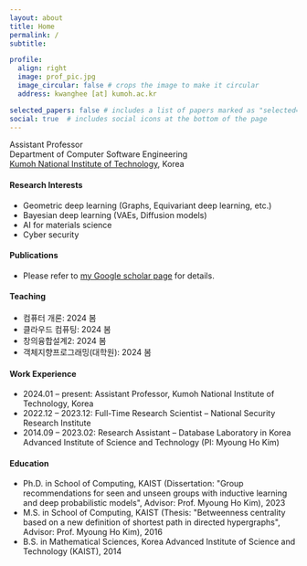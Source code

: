 ```yaml
---
layout: about
title: Home
permalink: /
subtitle: 

profile:
  align: right
  image: prof_pic.jpg
  image_circular: false # crops the image to make it circular
  address: kwanghee [at] kumoh.ac.kr

selected_papers: false # includes a list of papers marked as "selected={true}"
social: true  # includes social icons at the bottom of the page
---
```


Assistant Professor <br />
Department of Computer Software Engineering <br />
<a href="https://eng.kumoh.ac.kr/eng/index.do">Kumoh National Institute of Technology</a>, Korea

#### Research Interests

- Geometric deep learning (Graphs, Equivariant deep learning, etc.)
- Bayesian deep learning (VAEs, Diffusion models)
- AI for materials science
- Cyber security

#### Publications

- Please refer to <a href="https://scholar.google.com/citations?user=TwbFnVYAAAAJ">my Google scholar page</a> for details.


#### Teaching

- 컴퓨터 개론: 2024 봄
- 클라우드 컴퓨팅: 2024 봄
- 창의융합설계2: 2024 봄
- 객체지향프로그래밍(대학원): 2024 봄

#### Work Experience

- 2024.01 – present: Assistant Professor, Kumoh National Institute of Technology, Korea 
- 2022.12 – 2023.12: Full-Time Research Scientist – National Security Research Institute
- 2014.09 – 2023.02: Research Assistant – Database Laboratory in Korea Advanced Institute of Science and Technology (PI: Myoung Ho Kim)


#### Education

- Ph.D. in School of Computing, KAIST (Dissertation: "Group recommendations for seen and unseen groups with inductive learning and deep probabilistic models", Advisor: Prof. Myoung Ho Kim), 2023
- M.S. in School of Computing, KAIST (Thesis: "Betweenness centrality based on a new definition of shortest path in directed hypergraphs", Advisor: Prof. Myoung Ho Kim), 2016
- B.S. in Mathematical Sciences, Korea Advanced Institute of Science and Technology (KAIST), 2014



